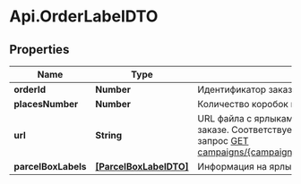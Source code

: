 # Api.OrderLabelDTO

## Properties

Name | Type | Description | Notes
------------ | ------------- | ------------- | -------------
**orderId** | **Number** | Идентификатор заказа. | 
**placesNumber** | **Number** | Количество коробок в заказе. | 
**url** | **String** | URL файла с ярлыками‑наклейками на все коробки в заказе.  Соответствует URL, по которому выполняется запрос [GET campaigns/{campaignId}/orders/{orderId}/delivery/labels](../../reference/orders/generateOrderLabels.md).  | 
**parcelBoxLabels** | [**[ParcelBoxLabelDTO]**](ParcelBoxLabelDTO.md) | Информация на ярлыке. | 


